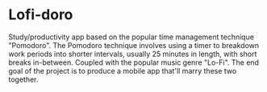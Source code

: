 # Lofi-doro
Study/productivity app based on the popular time management technique "Pomodoro". The Pomodoro technique involves using a timer to breakdown work periods into shorter intervals, usually 25 minutes in length, with short breaks in-between. Coupled with the popular music genre "Lo-Fi". The end goal of the project is to produce a mobile app that'll marry these two together. 
